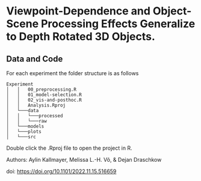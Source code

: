 # Viewpoint-Dependence and Object-Scene Processing Effects Generalize to Depth Rotated 3D Objects.

## Data and Code

For each experiment the folder structure is as follows

```
Experiment
│   │   00_preprocessing.R
│   │   01_model-selection.R
│   │   02_vis-and-posthoc.R
│   │   Analysis.Rproj
│   └───data
│   │   └───processed
│   │   └───raw
│   └───models
│   └───plots
│   └───src   
```

Double click the .Rproj file to open the project in R.

Authors: Aylin Kallmayer, Melissa L.-H. Võ, & Dejan Draschkow

doi: https://doi.org/10.1101/2022.11.15.516659

